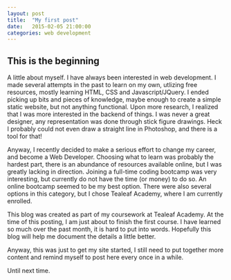 ```yaml
---
layout: post
title:  "My first post"
date:   2015-02-05 21:00:00
categories: web development
---
```

## This is the beginning ##

A little about myself.  I have always been interested in web development.  I made several attempts in the past to learn on my own, utlizing free resources, mostly learning HTML, CSS and Javascript/JQuery.  I ended picking up bits and pieces of knowledge, maybe enough to create a simple static website, but not anything functional.  Upon more research, I realized that I was more interested in the backend of things.  I was never a great designer, any representation was done through stick figure drawings.  Heck I probably could not even draw a straight line in Photoshop, and there is a tool for that!

Anyway, I recently decided to make a serious effort to change my career, and become a Web Developer.  Choosing what to learn was probably the hardest part, there is an abundance of resources available online, but I was greatly lacking in direction.  Joining a full-time coding bootcamp was very interesting, but currently do not have the time (or money) to do so.  An online bootcamp seemed to be my best option.  There were also several options in this category, but I chose Tealeaf Academy, where I am currently enrolled.

This blog was created as part of my coursework at Tealeaf Academy.  At the time of this posting, I am just about to finish the first course.  I  have learned so much over the past month, it is hard to put into words.  Hopefully this blog will help me document the details a little better.

Anyway, this was just to get my site started, I still need to put together more content and remind myself to post here every once in a while.

Until next time.
